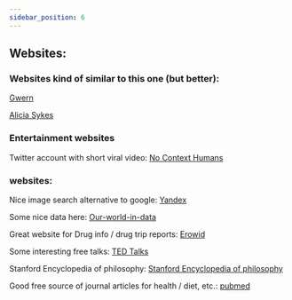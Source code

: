 ```yaml
---
sidebar_position: 6
---
```


## Websites:

### Websites kind of similar to this one (but better):

[Gwern](https://www.gwern.net/)

[Alicia Sykes](https://notes.aliciasykes.com/)

### Entertainment websites 

Twitter account with short viral video:
[No Context Humans](https://twitter.com/NoContextHumans)



### websites:

Nice image search alternative to google:
[Yandex](https://www.yandex.com)

Some nice data here:
[Our-world-in-data](https://ourworldindata.org/)

Great website for Drug info / drug trip reports:
[Erowid](https://erowid.org/)

Some interesting free talks:
[TED Talks](https://www.ted.com/talks?sort=popular)

Stanford Encyclopedia of philosophy:
[Stanford Encyclopedia of philosophy](https://plato.stanford.edu/)

Good free source of journal articles for health / diet, etc.:
[pubmed](https://pubmed.ncbi.nlm.nih.gov/)










